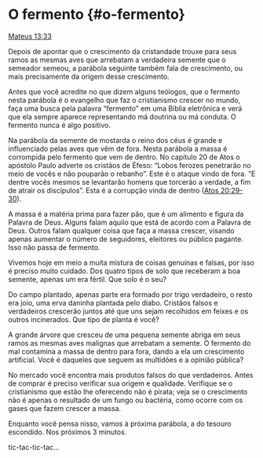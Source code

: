# O fermento {#o-fermento}

[Mateus 13:33](http://bibliaonline.com.br/acf/mt/13/33)

Depois de apontar que o crescimento da cristandade trouxe para seus ramos as mesmas aves que arrebatam a verdadeira semente que o semeador semeou, a parábola seguinte também fala de crescimento, ou mais precisamente da origem desse crescimento.

Antes que você acredite no que dizem alguns teólogos, que o fermento nesta parábola é o evangelho que faz o cristianismo crescer no mundo, faça uma busca pela palavra “fermento” em uma Bíblia eletrônica e verá que ela sempre aparece representando má doutrina ou má conduta. O fermento nunca é algo positivo.

Na parábola da semente de mostarda o reino dos céus é grande e influenciado pelas aves que vêm de fora. Nesta parábola a massa é corrompida pelo fermento que vem de dentro. No capítulo 20 de Atos o apóstolo Paulo adverte os cristãos de Éfeso: “Lobos ferozes penetrarão no meio de vocês e não pouparão o rebanho”. Este é o ataque vindo de fora. “E dentre vocês mesmos se levantarão homens que torcerão a verdade, a fim de atrair os discípulos”. Esta é a corrupção vinda de dentro ([Atos 20:29-30](http://bibliaonline.com.br/acf/atos/20/29-30)).

A massa é a matéria prima para fazer pão, que é um alimento e figura da Palavra de Deus. Alguns falam aquilo que está de acordo com a Palavra de Deus. Outros falam qualquer coisa que faça a massa crescer, visando apenas aumentar o número de seguidores, eleitores ou público pagante. Isso não passa de fermento.

Vivemos hoje em meio a muita mistura de coisas genuínas e falsas, por isso é preciso muito cuidado. Dos quatro tipos de solo que receberam a boa semente, apenas um era fértil. Que solo é o seu?

Do campo plantado, apenas parte era formado por trigo verdadeiro, o resto era joio, uma erva daninha plantada pelo diabo. Cristãos falsos e verdadeiros crescerão juntos até que uns sejam recolhidos em feixes e os outros incinerados. Que tipo de planta é você?

A grande árvore que cresceu de uma pequena semente abriga em seus ramos as mesmas aves malignas que arrebatam a semente. O fermento do mal contamina a massa de dentro para fora, dando a ela um crescimento artificial. Você é daqueles que seguem as multidões e a opinião pública?

No mercado você encontra mais produtos falsos do que verdadeiros. Antes de comprar é preciso verificar sua origem e qualidade. Verifique se o cristianismo que estão lhe oferecendo não é pirata; veja se o crescimento não é apenas o resultado de um fungo ou bactéria, como ocorre com os gases que fazem crescer a massa.

Enquanto você pensa nisso, vamos à próxima parábola, a do tesouro escondido. Nos próximos 3 minutos.

tic-tac-tic-tac...